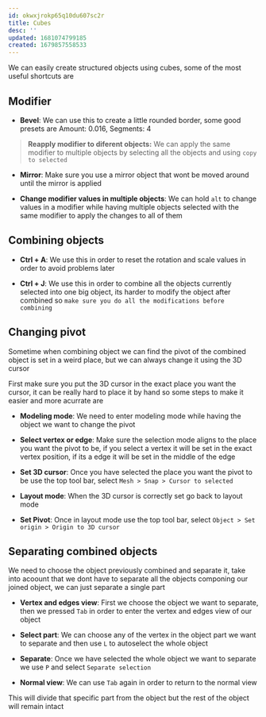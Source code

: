 ```yaml
---
id: okwxjrokp65q10du607sc2r
title: Cubes
desc: ''
updated: 1681074799185
created: 1679857558533
---
```


We can easily create structured objects using cubes, some of the most useful shortcuts are

## Modifier

* **Bevel**: We can use this to create a little rounded border, some good presets are Amount: 0.016, Segments: 4

> **Reapply modifier to diferent objects:** We can apply the same modifier to multiple objects by selecting all the objects and using `copy to selected`

* **Mirror**: Make sure you use a mirror object that wont be moved around until the mirror is applied

* **Change modifier values in multiple objects**: We can hold `alt` to change values in a modifier while having multiple objects selected with the same modifier to apply the changes to all of them 

## Combining objects

* **Ctrl + A**: We use this in order to reset the rotation and scale values in order to avoid problems later

* **Ctrl + J**: We use this in order to combine all the objects currently selected into one big object, its harder to modify the object after combined so `make sure you do all the modifications before combining`

## Changing pivot 

Sometime when combining object we can find the pivot of the combined object is set in a weird place, but we can always change it using the 3D cursor

First make sure you put the 3D cursor in the exact place you want the cursor, it can be really hard to place it by hand so some steps to make it easier and more acurrate are

* **Modeling mode**: We need to enter modeling mode while having the object we want to change the pivot

* **Select vertex or edge**: Make sure the selection mode aligns to the place you want the pivot to be, if you select a vertex it will be set in the exact vertex position, if its a edge it will be set in the middle of the edge

* **Set 3D cursor**: Once you have selected the place you want the pivot to be use the top tool bar, select `Mesh > Snap > Cursor to selected`

* **Layout mode**: When the 3D cursor is correctly set go back to layout mode

* **Set Pivot**: Once in layout mode use the top tool bar, select `Object > Set origin > Origin to 3D cursor`

## Separating combined objects

We need to choose the object previously combined and separate it, take into acoount that we dont have to separate all the objects componing our joined object, we can just separate a single part

* **Vertex and edges view**: First we choose the object we want to separate, then we pressed `Tab` in order to enter the vertex and edges view of our object

* **Select part**: We can choose any of the vertex in the object part we want to separate and then use `L` to autoselect the whole object

* **Separate**: Once we have selected the whole object we want to separate we use `P` and select `Separate selection`

* **Normal view**: We can use `Tab` again in order to return to the normal view

This will divide that specific part from the object but the rest of the object will remain intact



